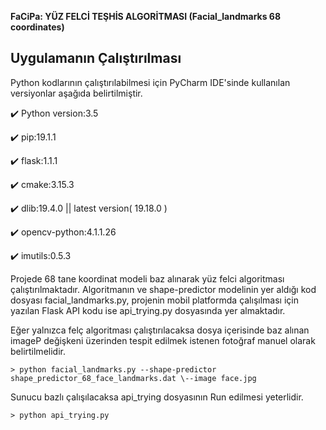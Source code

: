 **FaCiPa: YÜZ FELCİ TEŞHİS ALGORİTMASI (Facial_landmarks 68 coordinates)**

**Uygulamanın Çalıştırılması**
---------------

Python kodlarının çalıştırılabilmesi için PyCharm IDE'sinde kullanılan versiyonlar aşağıda belirtilmiştir.

✔️ Python version:3.5

✔️ pip:19.1.1

✔️ flask:1.1.1

✔️ cmake:3.15.3

✔️ dlib:19.4.0 || latest version( 19.18.0 )

✔️ opencv-python:4.1.1.26

✔️ imutils:0.5.3

   Projede 68 tane koordinat modeli baz alınarak yüz felci algoritması çalıştırılmaktadır. Algoritmanın ve shape-predictor modelinin yer aldığı kod dosyası facial_landmarks.py, projenin mobil platformda çalışılması için yazılan Flask API kodu ise api_trying.py dosyasında yer almaktadır.
    
   Eğer yalnızca felç algoritması çalıştırılacaksa dosya içerisinde baz alınan imageP değişkeni üzerinden tespit edilmek istenen fotoğraf manuel olarak belirtilmelidir. 
    
    > python facial_landmarks.py --shape-predictor shape_predictor_68_face_landmarks.dat \--image face.jpg
    
   Sunucu bazlı çalışılacaksa api_trying dosyasının Run edilmesi yeterlidir.
    
    > python api_trying.py
   
